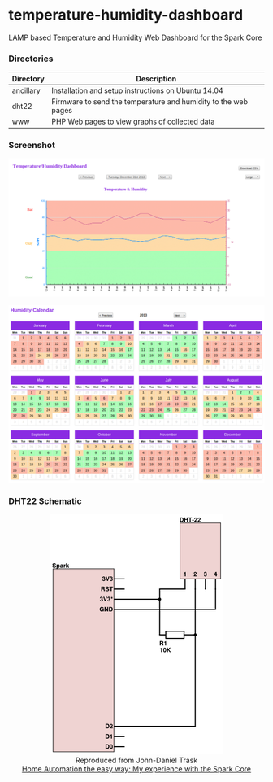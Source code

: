 temperature-humidity-dashboard
==============================

LAMP based Temperature and Humidity Web Dashboard for the Spark Core

### Directories
|Directory           |Description                                                      |
|--------------------|-----------------------------------------------------------------|
|ancillary           |Installation and setup instructions on Ubuntu 14.04              |
|dht22               |Firmware to send the temperature and humidity to the web pages   |
|www                 |PHP Web pages to view graphs of collected data                   |

### Screenshot
![Graph Page](screenshot.png)

![Calendar Page](calendar.png)

### DHT22 Schematic
<p align="center">
  <img src="schematics-project.png"/>
  <br/>
  Reproduced from John-Daniel Trask
  <br/>
  <a href="https://raygun.io/blog/2014/09/home-automation-the-easy-way/">Home Automation the easy way: My experience with the Spark Core</a>
</p>
